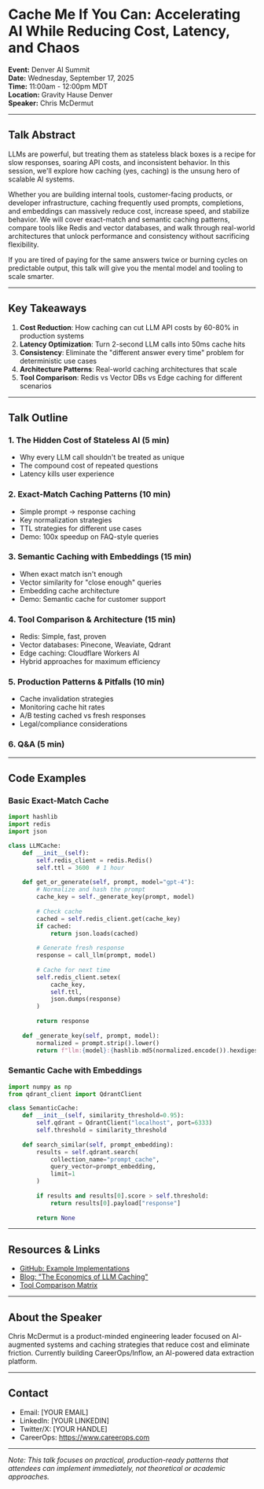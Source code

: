 # Cache Me If You Can: Accelerating AI While Reducing Cost, Latency, and Chaos

**Event:** Denver AI Summit  
**Date:** Wednesday, September 17, 2025  
**Time:** 11:00am - 12:00pm MDT  
**Location:** Gravity Hause Denver  
**Speaker:** Chris McDermut

---

## Talk Abstract

LLMs are powerful, but treating them as stateless black boxes is a recipe for slow responses, soaring API costs, and inconsistent behavior. In this session, we'll explore how caching (yes, caching) is the unsung hero of scalable AI systems.

Whether you are building internal tools, customer-facing products, or developer infrastructure, caching frequently used prompts, completions, and embeddings can massively reduce cost, increase speed, and stabilize behavior. We will cover exact-match and semantic caching patterns, compare tools like Redis and vector databases, and walk through real-world architectures that unlock performance and consistency without sacrificing flexibility.

If you are tired of paying for the same answers twice or burning cycles on predictable output, this talk will give you the mental model and tooling to scale smarter.

---

## Key Takeaways

1. **Cost Reduction**: How caching can cut LLM API costs by 60-80% in production systems
2. **Latency Optimization**: Turn 2-second LLM calls into 50ms cache hits
3. **Consistency**: Eliminate the "different answer every time" problem for deterministic use cases
4. **Architecture Patterns**: Real-world caching architectures that scale
5. **Tool Comparison**: Redis vs Vector DBs vs Edge caching for different scenarios

---

## Talk Outline

### 1. The Hidden Cost of Stateless AI (5 min)
- Why every LLM call shouldn't be treated as unique
- The compound cost of repeated questions
- Latency kills user experience

### 2. Exact-Match Caching Patterns (10 min)
- Simple prompt → response caching
- Key normalization strategies
- TTL strategies for different use cases
- Demo: 100x speedup on FAQ-style queries

### 3. Semantic Caching with Embeddings (15 min)
- When exact match isn't enough
- Vector similarity for "close enough" queries
- Embedding cache architecture
- Demo: Semantic cache for customer support

### 4. Tool Comparison & Architecture (15 min)
- Redis: Simple, fast, proven
- Vector databases: Pinecone, Weaviate, Qdrant
- Edge caching: Cloudflare Workers AI
- Hybrid approaches for maximum efficiency

### 5. Production Patterns & Pitfalls (10 min)
- Cache invalidation strategies
- Monitoring cache hit rates
- A/B testing cached vs fresh responses
- Legal/compliance considerations

### 6. Q&A (5 min)

---

## Code Examples

### Basic Exact-Match Cache

```python
import hashlib
import redis
import json

class LLMCache:
    def __init__(self):
        self.redis_client = redis.Redis()
        self.ttl = 3600  # 1 hour
    
    def get_or_generate(self, prompt, model="gpt-4"):
        # Normalize and hash the prompt
        cache_key = self._generate_key(prompt, model)
        
        # Check cache
        cached = self.redis_client.get(cache_key)
        if cached:
            return json.loads(cached)
        
        # Generate fresh response
        response = call_llm(prompt, model)
        
        # Cache for next time
        self.redis_client.setex(
            cache_key, 
            self.ttl, 
            json.dumps(response)
        )
        
        return response
    
    def _generate_key(self, prompt, model):
        normalized = prompt.strip().lower()
        return f"llm:{model}:{hashlib.md5(normalized.encode()).hexdigest()}"
```

### Semantic Cache with Embeddings

```python
import numpy as np
from qdrant_client import QdrantClient

class SemanticCache:
    def __init__(self, similarity_threshold=0.95):
        self.qdrant = QdrantClient("localhost", port=6333)
        self.threshold = similarity_threshold
        
    def search_similar(self, prompt_embedding):
        results = self.qdrant.search(
            collection_name="prompt_cache",
            query_vector=prompt_embedding,
            limit=1
        )
        
        if results and results[0].score > self.threshold:
            return results[0].payload["response"]
        
        return None
```

---

## Resources & Links

- [GitHub: Example Implementations](https://github.com/chrismcdermut/llm-caching-patterns)
- [Blog: "The Economics of LLM Caching"](https://example.com/blog)
- [Tool Comparison Matrix](https://example.com/tools)

---

## About the Speaker

Chris McDermut is a product-minded engineering leader focused on AI-augmented systems and caching strategies that reduce cost and eliminate friction. Currently building CareerOps/Inflow, an AI-powered data extraction platform.

---

## Contact

- Email: [YOUR EMAIL]
- LinkedIn: [YOUR LINKEDIN]
- Twitter/X: [YOUR HANDLE]
- CareerOps: https://www.careerops.com

---

*Note: This talk focuses on practical, production-ready patterns that attendees can implement immediately, not theoretical or academic approaches.*